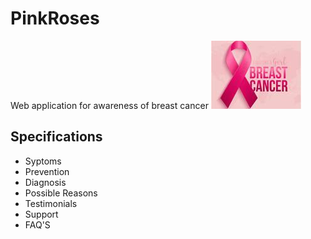 # PinkRoses
Web application for awareness of breast cancer
![Breast Cancer](images/thumb_images.jpeg)


## Specifications

* Syptoms
* Prevention
* Diagnosis
* Possible Reasons
* Testimonials
* Support
* FAQ'S

